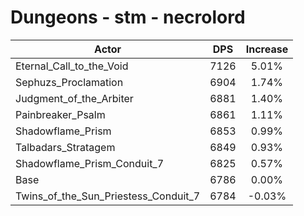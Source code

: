 # Dungeons - stm - necrolord
| Actor | DPS | Increase |
|---|:---:|:---:|
|Eternal_Call_to_the_Void|7126|5.01%|
|Sephuzs_Proclamation|6904|1.74%|
|Judgment_of_the_Arbiter|6881|1.40%|
|Painbreaker_Psalm|6861|1.11%|
|Shadowflame_Prism|6853|0.99%|
|Talbadars_Stratagem|6849|0.93%|
|Shadowflame_Prism_Conduit_7|6825|0.57%|
|Base|6786|0.00%|
|Twins_of_the_Sun_Priestess_Conduit_7|6784|-0.03%|

